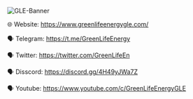 ![GLE-Banner](https://www.greenlifeenergygle.com/wp-content/uploads/2022/05/glelogogreen.png)


🌐 Website: https://www.greenlifeenergygle.com/

🗣 Telegram: https://t.me/GreenLifeEnergy

🗣 Twitter: https://twitter.com/GreenLifeEn

🗣 Disscord: https://discord.gg/4H49yJWa7Z 

🗣 Youtube: https://www.youtube.com/c/GreenLifeEnergyGLE
